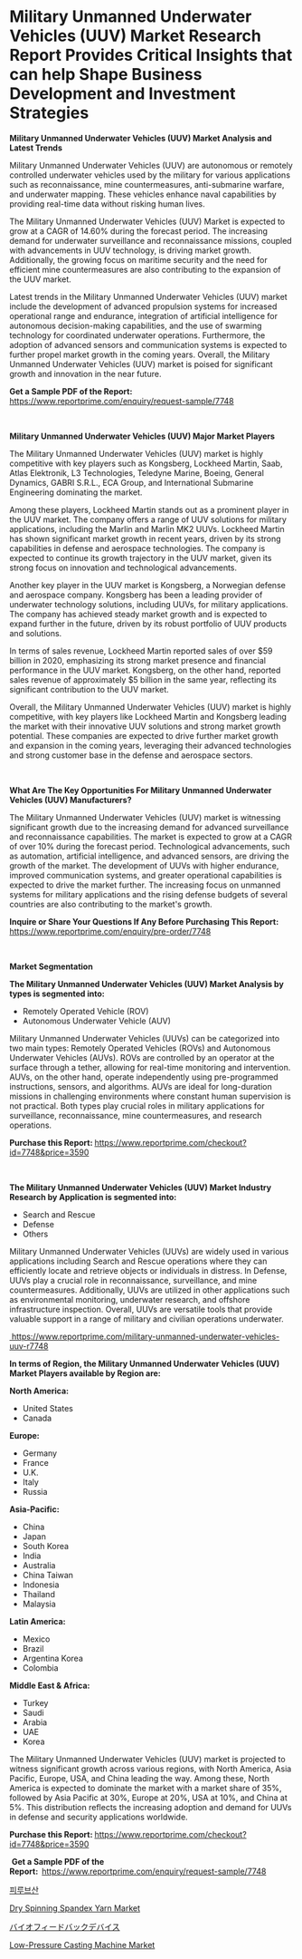 <p><h1>Military Unmanned Underwater Vehicles (UUV) Market Research Report Provides Critical Insights that can help Shape Business Development and Investment Strategies</h1></p><p><strong>Military Unmanned Underwater Vehicles (UUV) Market Analysis and Latest Trends</strong></p>
<p><p>Military Unmanned Underwater Vehicles (UUV) are autonomous or remotely controlled underwater vehicles used by the military for various applications such as reconnaissance, mine countermeasures, anti-submarine warfare, and underwater mapping. These vehicles enhance naval capabilities by providing real-time data without risking human lives.</p><p>The Military Unmanned Underwater Vehicles (UUV) Market is expected to grow at a CAGR of 14.60% during the forecast period. The increasing demand for underwater surveillance and reconnaissance missions, coupled with advancements in UUV technology, is driving market growth. Additionally, the growing focus on maritime security and the need for efficient mine countermeasures are also contributing to the expansion of the UUV market.</p><p>Latest trends in the Military Unmanned Underwater Vehicles (UUV) market include the development of advanced propulsion systems for increased operational range and endurance, integration of artificial intelligence for autonomous decision-making capabilities, and the use of swarming technology for coordinated underwater operations. Furthermore, the adoption of advanced sensors and communication systems is expected to further propel market growth in the coming years. Overall, the Military Unmanned Underwater Vehicles (UUV) market is poised for significant growth and innovation in the near future.</p></p>
<p><strong>Get a Sample PDF of the Report:&nbsp;</strong> <a href="https://www.reportprime.com/enquiry/request-sample/7748">https://www.reportprime.com/enquiry/request-sample/7748</a></p>
<p>&nbsp;</p>
<p><strong>Military Unmanned Underwater Vehicles (UUV) Major Market Players</strong></p>
<p><p>The Military Unmanned Underwater Vehicles (UUV) market is highly competitive with key players such as Kongsberg, Lockheed Martin, Saab, Atlas Elektronik, L3 Technologies, Teledyne Marine, Boeing, General Dynamics, GABRI S.R.L., ECA Group, and International Submarine Engineering dominating the market.</p><p>Among these players, Lockheed Martin stands out as a prominent player in the UUV market. The company offers a range of UUV solutions for military applications, including the Marlin and Marlin MK2 UUVs. Lockheed Martin has shown significant market growth in recent years, driven by its strong capabilities in defense and aerospace technologies. The company is expected to continue its growth trajectory in the UUV market, given its strong focus on innovation and technological advancements.</p><p>Another key player in the UUV market is Kongsberg, a Norwegian defense and aerospace company. Kongsberg has been a leading provider of underwater technology solutions, including UUVs, for military applications. The company has achieved steady market growth and is expected to expand further in the future, driven by its robust portfolio of UUV products and solutions.</p><p>In terms of sales revenue, Lockheed Martin reported sales of over $59 billion in 2020, emphasizing its strong market presence and financial performance in the UUV market. Kongsberg, on the other hand, reported sales revenue of approximately $5 billion in the same year, reflecting its significant contribution to the UUV market.</p><p>Overall, the Military Unmanned Underwater Vehicles (UUV) market is highly competitive, with key players like Lockheed Martin and Kongsberg leading the market with their innovative UUV solutions and strong market growth potential. These companies are expected to drive further market growth and expansion in the coming years, leveraging their advanced technologies and strong customer base in the defense and aerospace sectors.</p></p>
<p>&nbsp;</p>
<p><strong>What Are The Key Opportunities For Military Unmanned Underwater Vehicles (UUV) Manufacturers?</strong></p>
<p><p>The Military Unmanned Underwater Vehicles (UUV) market is witnessing significant growth due to the increasing demand for advanced surveillance and reconnaissance capabilities. The market is expected to grow at a CAGR of over 10% during the forecast period. Technological advancements, such as automation, artificial intelligence, and advanced sensors, are driving the growth of the market. The development of UUVs with higher endurance, improved communication systems, and greater operational capabilities is expected to drive the market further. The increasing focus on unmanned systems for military applications and the rising defense budgets of several countries are also contributing to the market's growth.</p></p>
<p><strong>Inquire or Share Your Questions If Any Before Purchasing This Report:</strong> <a href="https://www.reportprime.com/enquiry/pre-order/7748">https://www.reportprime.com/enquiry/pre-order/7748</a></p>
<p>&nbsp;</p>
<p><strong>Market Segmentation</strong></p>
<p><strong>The Military Unmanned Underwater Vehicles (UUV) Market Analysis by types is segmented into:</strong></p>
<p><ul><li>Remotely Operated Vehicle (ROV)</li><li>Autonomous Underwater Vehicle (AUV)</li></ul></p>
<p><p>Military Unmanned Underwater Vehicles (UUVs) can be categorized into two main types: Remotely Operated Vehicles (ROVs) and Autonomous Underwater Vehicles (AUVs). ROVs are controlled by an operator at the surface through a tether, allowing for real-time monitoring and intervention. AUVs, on the other hand, operate independently using pre-programmed instructions, sensors, and algorithms. AUVs are ideal for long-duration missions in challenging environments where constant human supervision is not practical. Both types play crucial roles in military applications for surveillance, reconnaissance, mine countermeasures, and research operations.</p></p>
<p><strong>Purchase this Report:&nbsp;</strong><a href="https://www.reportprime.com/checkout?id=7748&price=3590">https://www.reportprime.com/checkout?id=7748&price=3590</a></p>
<p>&nbsp;</p>
<p><strong>The Military Unmanned Underwater Vehicles (UUV) Market Industry Research by Application is segmented into:</strong></p>
<p><ul><li>Search and Rescue</li><li>Defense</li><li>Others</li></ul></p>
<p><p>Military Unmanned Underwater Vehicles (UUVs) are widely used in various applications including Search and Rescue operations where they can efficiently locate and retrieve objects or individuals in distress. In Defense, UUVs play a crucial role in reconnaissance, surveillance, and mine countermeasures. Additionally, UUVs are utilized in other applications such as environmental monitoring, underwater research, and offshore infrastructure inspection. Overall, UUVs are versatile tools that provide valuable support in a range of military and civilian operations underwater.</p></p>
<p><a href="https://www.reportprime.com/military-unmanned-underwater-vehicles-uuv-r7748">&nbsp;https://www.reportprime.com/military-unmanned-underwater-vehicles-uuv-r7748</a></p>
<p><strong>In terms of Region, the Military Unmanned Underwater Vehicles (UUV) Market Players available by Region are:</strong></p>
<p>
    <p> <strong> North America: </strong>
        <ul>
            <li>United States</li>
            <li>Canada</li>
        </ul>
        </p> 
    <p> <strong> Europe: </strong>
        <ul>
            <li>Germany</li>
            <li>France</li>
            <li>U.K.</li>
            <li>Italy</li>
            <li>Russia</li>
        </ul>
        </p> 
    <p> <strong> Asia-Pacific: </strong>
        <ul>
            <li>China</li>
            <li>Japan</li>
            <li>South Korea</li>
            <li>India</li>
            <li>Australia</li>
            <li>China Taiwan</li>
            <li>Indonesia</li>
            <li>Thailand</li>
            <li>Malaysia</li>
        </ul>
        </p> 
    <p> <strong> Latin America: </strong>
        <ul>
            <li>Mexico</li>
            <li>Brazil</li>
            <li>Argentina Korea</li>
            <li>Colombia</li>
        </ul>
        </p> 
    <p> <strong> Middle East & Africa: </strong>
        <ul>
            <li>Turkey</li>
            <li>Saudi</li>
            <li>Arabia</li>
            <li>UAE</li>
            <li>Korea</li>
        </ul>
    </p>
    </p>
<p><p>The Military Unmanned Underwater Vehicles (UUV) market is projected to witness significant growth across various regions, with North America, Asia Pacific, Europe, USA, and China leading the way. Among these, North America is expected to dominate the market with a market share of 35%, followed by Asia Pacific at 30%, Europe at 20%, USA at 10%, and China at 5%. This distribution reflects the increasing adoption and demand for UUVs in defense and security applications worldwide.</p></p>
<p><strong>Purchase this Report: </strong><a href="https://www.reportprime.com/checkout?id=7748&price=3590">https://www.reportprime.com/checkout?id=7748&price=3590</a></p>
<p>&nbsp;<strong>Get a Sample PDF of the Report:&nbsp;&nbsp;</strong><a href="https://www.reportprime.com/enquiry/request-sample/7748">https://www.reportprime.com/enquiry/request-sample/7748</a></p>
<p><strong></strong></p>
<p><p><a href="https://medium.com/@jordybecker/%ED%94%BC%EB%A3%A8%EB%B8%8C%EC%82%B0-%EC%8B%9C%EC%9E%A5-%EC%8B%9C%EC%9E%A5-cagr-%EC%8B%9C%EC%9E%A5-%ED%8A%B8%EB%A0%8C%EB%93%9C-%EB%B0%8F-%EC%84%B1%EC%9E%A5-%EC%A0%84%EB%9E%B5%EC%97%90-%EB%8C%80%ED%95%9C-%ED%86%B5%EC%B0%B0%EB%A0%A5-43e563234166">피루브산</a></p><p><a href="https://medium.com/@benjamin.james7456/dry-spinning-spandex-yarn-market-trends-forecast-and-competitive-analysis-to-2031-2682a244d9f9">Dry Spinning Spandex Yarn Market</a></p><p><a href="https://medium.com/@billyhopkins526/%E3%83%90%E3%82%A4%E3%82%AA%E3%83%95%E3%82%A3%E3%83%BC%E3%83%89%E3%83%90%E3%83%83%E3%82%AF%E3%83%87%E3%83%90%E3%82%A4%E3%82%B9%E5%B8%82%E5%A0%B4%E3%81%AE%E8%A6%8F%E6%A8%A1%E3%81%A8%E5%B8%82%E5%A0%B4%E5%8B%95%E5%90%91-%E5%AE%8C%E5%85%A8%E3%81%AA%E6%A5%AD%E7%95%8C%E6%A6%82%E8%A6%81-2024%E5%B9%B4%E3%81%8B%E3%82%892031%E5%B9%B4-c3dc2fd1c4f7">バイオフィードバックデバイス</a></p><p><a href="https://github.com/WillieWoodard/Market-Research-Report-List-4/blob/main/low-pressure-casting-machine-market.md">Low-Pressure Casting Machine Market</a></p></p>